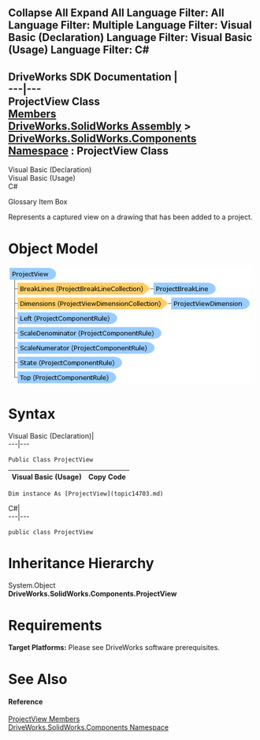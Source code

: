 Collapse All Expand All Language Filter: All  Language Filter: Multiple  Language Filter: Visual Basic (Declaration) Language Filter: Visual Basic (Usage) Language Filter: C#  
---  
DriveWorks SDK Documentation  |   
---|---  
ProjectView Class   
[Members](topic14704.md)   
[DriveWorks.SolidWorks Assembly](topic13342.md) > [DriveWorks.SolidWorks.Components Namespace](topic13925.md) : ProjectView Class  
---  
  
Visual Basic (Declaration)    
Visual Basic (Usage)    
C# 

Glossary Item Box

Represents a captured view on a drawing that has been added to a project. 

# Object Model

![](dotnetdiagramimages/image828.png)

# Syntax

Visual Basic (Declaration)|   
---|---  
      
    
    Public Class ProjectView   
  
Visual Basic (Usage)| Copy Code  
---|---  
      
    
    Dim instance As [ProjectView](topic14703.md)  
  
C#|   
---|---  
      
    
    public class ProjectView   
  
# Inheritance Hierarchy

System.Object  
**DriveWorks.SolidWorks.Components.ProjectView**  


# Requirements

**Target Platforms:** Please see DriveWorks software prerequisites.

# See Also

#### Reference

[ProjectView Members](topic14704.md)   
[DriveWorks.SolidWorks.Components Namespace](topic13925.md)


